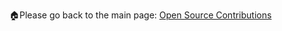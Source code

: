 🏠Please go back to the main page: <a href="https://github.com/fermyno/open-source-contributions">Open Source Contributions</a>
